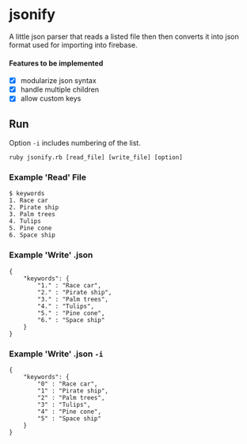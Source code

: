 # jsonify

A little json parser that reads a listed file then then converts it into json format used for importing into firebase.

#### Features to be implemented
- [x] modularize json syntax
- [x] handle multiple children
- [x] allow custom keys

## Run
Option ```-i``` includes numbering of the list.
```
ruby jsonify.rb [read_file] [write_file] [option]
```

### Example 'Read' File
```
$ keywords
1. Race car
2. Pirate ship
3. Palm trees
4. Tulips
5. Pine cone
6. Space ship
```

### Example 'Write' .json
```
{
	"keywords": {
		"1." : "Race car",
		"2." : "Pirate ship",
		"3." : "Palm trees",
		"4." : "Tulips",
		"5." : "Pine cone",
		"6." : "Space ship"
	}
}
```

### Example 'Write' .json ```-i``` 
```
{
	"keywords": {
		"0" : "Race car",
		"1" : "Pirate ship",
		"2" : "Palm trees",
		"3" : "Tulips",
		"4" : "Pine cone",
		"5" : "Space ship"
	}
}
```
